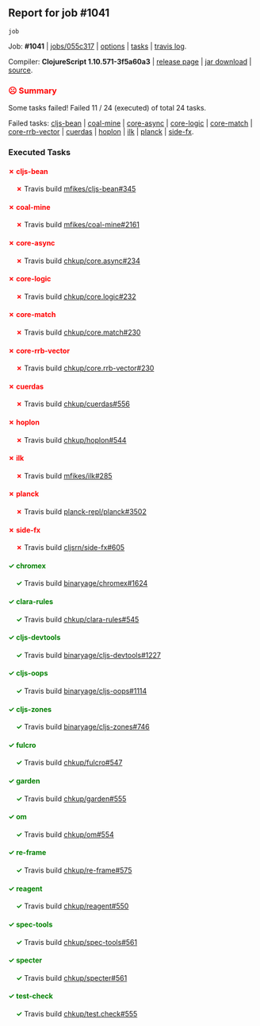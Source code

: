 ## Report for job #1041
```
job
```


Job: **#1041** | [jobs/055c317](https://github.com/cljs-oss/canary/commit/055c317b265b06613d13c7bb430110165f7da79c) | [options](options.edn) | [tasks](tasks.edn) | [travis log](https://travis-ci.org/cljs-oss/canary/builds/567223469).

Compiler: **ClojureScript 1.10.571-3f5a60a3** | [release page](https://github.com/cljs-oss/canary/releases/tag/r1.10.571-3f5a60a3) | [jar download](https://github.com/cljs-oss/canary/releases/download/r1.10.571-3f5a60a3/clojurescript-1.10.571-3f5a60a3.jar) | [source](https://github.com/clojure/clojurescript/commit/3f5a60a31ac1aae9eb509da26249db51316c34e6).

### <b style='color:red'>☹ Summary</b>

Some tasks failed! Failed 11 / 24 (executed) of total 24 tasks.

Failed tasks: [cljs-bean](#-cljs-bean) | [coal-mine](#-coal-mine) | [core-async](#-core-async) | [core-logic](#-core-logic) | [core-match](#-core-match) | [core-rrb-vector](#-core-rrb-vector) | [cuerdas](#-cuerdas) | [hoplon](#-hoplon) | [ilk](#-ilk) | [planck](#-planck) | [side-fx](#-side-fx).

### Executed Tasks

#### <b style='color:red'>&#x2717; cljs-bean</b>
&nbsp;&nbsp;&nbsp;&nbsp;<b style='color:red'>&#x2717;</b> Travis build [mfikes/cljs-bean#345](https://travis-ci.org/mfikes/cljs-bean/builds/567223797)<br>

#### <b style='color:red'>&#x2717; coal-mine</b>
&nbsp;&nbsp;&nbsp;&nbsp;<b style='color:red'>&#x2717;</b> Travis build [mfikes/coal-mine#2161](https://travis-ci.org/mfikes/coal-mine/builds/567223809)<br>

#### <b style='color:red'>&#x2717; core-async</b>
&nbsp;&nbsp;&nbsp;&nbsp;<b style='color:red'>&#x2717;</b> Travis build [chkup/core.async#234](https://travis-ci.org/chkup/core.async/builds/567223820)<br>

#### <b style='color:red'>&#x2717; core-logic</b>
&nbsp;&nbsp;&nbsp;&nbsp;<b style='color:red'>&#x2717;</b> Travis build [chkup/core.logic#232](https://travis-ci.org/chkup/core.logic/builds/567223828)<br>

#### <b style='color:red'>&#x2717; core-match</b>
&nbsp;&nbsp;&nbsp;&nbsp;<b style='color:red'>&#x2717;</b> Travis build [chkup/core.match#230](https://travis-ci.org/chkup/core.match/builds/567223830)<br>

#### <b style='color:red'>&#x2717; core-rrb-vector</b>
&nbsp;&nbsp;&nbsp;&nbsp;<b style='color:red'>&#x2717;</b> Travis build [chkup/core.rrb-vector#230](https://travis-ci.org/chkup/core.rrb-vector/builds/567223832)<br>

#### <b style='color:red'>&#x2717; cuerdas</b>
&nbsp;&nbsp;&nbsp;&nbsp;<b style='color:red'>&#x2717;</b> Travis build [chkup/cuerdas#556](https://travis-ci.org/chkup/cuerdas/builds/567223834)<br>

#### <b style='color:red'>&#x2717; hoplon</b>
&nbsp;&nbsp;&nbsp;&nbsp;<b style='color:red'>&#x2717;</b> Travis build [chkup/hoplon#544](https://travis-ci.org/chkup/hoplon/builds/567223896)<br>

#### <b style='color:red'>&#x2717; ilk</b>
&nbsp;&nbsp;&nbsp;&nbsp;<b style='color:red'>&#x2717;</b> Travis build [mfikes/ilk#285](https://travis-ci.org/mfikes/ilk/builds/567223882)<br>

#### <b style='color:red'>&#x2717; planck</b>
&nbsp;&nbsp;&nbsp;&nbsp;<b style='color:red'>&#x2717;</b> Travis build [planck-repl/planck#3502](https://travis-ci.org/planck-repl/planck/builds/567223936)<br>

#### <b style='color:red'>&#x2717; side-fx</b>
&nbsp;&nbsp;&nbsp;&nbsp;<b style='color:red'>&#x2717;</b> Travis build [cljsrn/side-fx#605](https://travis-ci.org/cljsrn/side-fx/builds/567223948)<br>

#### <b style='color:green'>&#x2713; chromex</b>
&nbsp;&nbsp;&nbsp;&nbsp;<b style='color:green'>&#x2713;</b> Travis build [binaryage/chromex#1624](https://travis-ci.org/binaryage/chromex/builds/567223791)<br>

#### <b style='color:green'>&#x2713; clara-rules</b>
&nbsp;&nbsp;&nbsp;&nbsp;<b style='color:green'>&#x2713;</b> Travis build [chkup/clara-rules#545](https://travis-ci.org/chkup/clara-rules/builds/567223795)<br>

#### <b style='color:green'>&#x2713; cljs-devtools</b>
&nbsp;&nbsp;&nbsp;&nbsp;<b style='color:green'>&#x2713;</b> Travis build [binaryage/cljs-devtools#1227](https://travis-ci.org/binaryage/cljs-devtools/builds/567223799)<br>

#### <b style='color:green'>&#x2713; cljs-oops</b>
&nbsp;&nbsp;&nbsp;&nbsp;<b style='color:green'>&#x2713;</b> Travis build [binaryage/cljs-oops#1114](https://travis-ci.org/binaryage/cljs-oops/builds/567223801)<br>

#### <b style='color:green'>&#x2713; cljs-zones</b>
&nbsp;&nbsp;&nbsp;&nbsp;<b style='color:green'>&#x2713;</b> Travis build [binaryage/cljs-zones#746](https://travis-ci.org/binaryage/cljs-zones/builds/567223805)<br>

#### <b style='color:green'>&#x2713; fulcro</b>
&nbsp;&nbsp;&nbsp;&nbsp;<b style='color:green'>&#x2713;</b> Travis build [chkup/fulcro#547](https://travis-ci.org/chkup/fulcro/builds/567223886)<br>

#### <b style='color:green'>&#x2713; garden</b>
&nbsp;&nbsp;&nbsp;&nbsp;<b style='color:green'>&#x2713;</b> Travis build [chkup/garden#555](https://travis-ci.org/chkup/garden/builds/567223838)<br>

#### <b style='color:green'>&#x2713; om</b>
&nbsp;&nbsp;&nbsp;&nbsp;<b style='color:green'>&#x2713;</b> Travis build [chkup/om#554](https://travis-ci.org/chkup/om/builds/567223860)<br>

#### <b style='color:green'>&#x2713; re-frame</b>
&nbsp;&nbsp;&nbsp;&nbsp;<b style='color:green'>&#x2713;</b> Travis build [chkup/re-frame#575](https://travis-ci.org/chkup/re-frame/builds/567223868)<br>

#### <b style='color:green'>&#x2713; reagent</b>
&nbsp;&nbsp;&nbsp;&nbsp;<b style='color:green'>&#x2713;</b> Travis build [chkup/reagent#550](https://travis-ci.org/chkup/reagent/builds/567223913)<br>

#### <b style='color:green'>&#x2713; spec-tools</b>
&nbsp;&nbsp;&nbsp;&nbsp;<b style='color:green'>&#x2713;</b> Travis build [chkup/spec-tools#561](https://travis-ci.org/chkup/spec-tools/builds/567223873)<br>

#### <b style='color:green'>&#x2713; specter</b>
&nbsp;&nbsp;&nbsp;&nbsp;<b style='color:green'>&#x2713;</b> Travis build [chkup/specter#561](https://travis-ci.org/chkup/specter/builds/567223878)<br>

#### <b style='color:green'>&#x2713; test-check</b>
&nbsp;&nbsp;&nbsp;&nbsp;<b style='color:green'>&#x2713;</b> Travis build [chkup/test.check#555](https://travis-ci.org/chkup/test.check/builds/567223880)<br>